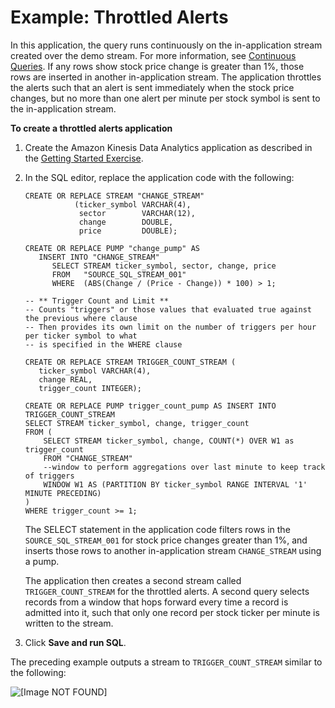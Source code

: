 # Example: Throttled Alerts<a name="app-throttled-alerts"></a>

In this application, the query runs continuously on the in\-application stream created over the demo stream\. For more information, see [Continuous Queries](continuous-queries-concepts.md)\. If any rows show stock price change is greater than 1%, those rows are inserted in another in\-application stream\. The application throttles the alerts such that an alert is sent immediately when the stock price changes, but no more than one alert per minute per stock symbol is sent to the in\-application stream\.

**To create a throttled alerts application**

1. Create the Amazon Kinesis Data Analytics application as described in the [Getting Started Exercise](http://docs.aws.amazon.com/kinesisanalytics/latest/dev/get-started-exercise.html)\.

1. In the SQL editor, replace the application code with the following: 

   ```
   CREATE OR REPLACE STREAM "CHANGE_STREAM" 
              (ticker_symbol VARCHAR(4), 
               sector        VARCHAR(12), 
               change        DOUBLE, 
               price         DOUBLE);
   
   CREATE OR REPLACE PUMP "change_pump" AS 
      INSERT INTO "CHANGE_STREAM"
         SELECT STREAM ticker_symbol, sector, change, price 
         FROM   "SOURCE_SQL_STREAM_001"
         WHERE  (ABS(Change / (Price - Change)) * 100) > 1;
         
   -- ** Trigger Count and Limit **
   -- Counts "triggers" or those values that evaluated true against the previous where clause
   -- Then provides its own limit on the number of triggers per hour per ticker symbol to what
   -- is specified in the WHERE clause
   
   CREATE OR REPLACE STREAM TRIGGER_COUNT_STREAM (
      ticker_symbol VARCHAR(4), 
      change REAL,
      trigger_count INTEGER);
   
   CREATE OR REPLACE PUMP trigger_count_pump AS INSERT INTO TRIGGER_COUNT_STREAM
   SELECT STREAM ticker_symbol, change, trigger_count
   FROM (
       SELECT STREAM ticker_symbol, change, COUNT(*) OVER W1 as trigger_count
       FROM "CHANGE_STREAM"
       --window to perform aggregations over last minute to keep track of triggers
       WINDOW W1 AS (PARTITION BY ticker_symbol RANGE INTERVAL '1' MINUTE PRECEDING)
   )
   WHERE trigger_count >= 1;
   ```

   The SELECT statement in the application code filters rows in the `SOURCE_SQL_STREAM_001` for stock price changes greater than 1%, and inserts those rows to another in\-application stream `CHANGE_STREAM` using a pump\. 

   The application then creates a second stream called `TRIGGER_COUNT_STREAM` for the throttled alerts\. A second query selects records from a window that hops forward every time a record is admitted into it, such that only one record per stock ticker per minute is written to the stream\.

1. Click **Save and run SQL**\.

The preceding example outputs a stream to `TRIGGER_COUNT_STREAM` similar to the following:

![\[Image NOT FOUND\]](http://docs.aws.amazon.com/kinesisanalytics/latest/dev/images/ex-throttle-alerts.png)